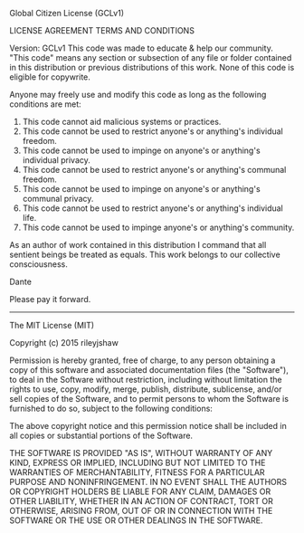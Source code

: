 Global Citizen License (GCLv1)

LICENSE AGREEMENT TERMS AND CONDITIONS

Version: GCLv1
This code was made to educate & help our community.
"This code" means any section or subsection of any file or folder contained in this distribution or previous distributions of this work.
None of this code is eligible for copywrite.

Anyone may freely use and modify this code as long as the following conditions are met:
1. This code cannot aid malicious systems or practices.
2. This code cannot be used to restrict anyone's or anything's individual freedom.
3. This code cannot be used to impinge on anyone's or anything's individual privacy.
4. This code cannot be used to restrict anyone's or anything's communal freedom.
5. This code cannot be used to impinge on anyone's or anything's communal privacy.
6. This code cannot be used to restrict anyone's or anything's individual life.
7. This code cannot be used to impinge anyone's or anything's community.


As an author of work contained in this distribution I command that all sentient beings be treated as equals.
This work belongs to our collective consciousness.


Dante


Please pay it forward.

----------

The MIT License (MIT)

Copyright (c) 2015 rileyjshaw

Permission is hereby granted, free of charge, to any person obtaining a copy
of this software and associated documentation files (the "Software"), to deal
in the Software without restriction, including without limitation the rights
to use, copy, modify, merge, publish, distribute, sublicense, and/or sell
copies of the Software, and to permit persons to whom the Software is
furnished to do so, subject to the following conditions:

The above copyright notice and this permission notice shall be included in
all copies or substantial portions of the Software.

THE SOFTWARE IS PROVIDED "AS IS", WITHOUT WARRANTY OF ANY KIND, EXPRESS OR
IMPLIED, INCLUDING BUT NOT LIMITED TO THE WARRANTIES OF MERCHANTABILITY,
FITNESS FOR A PARTICULAR PURPOSE AND NONINFRINGEMENT. IN NO EVENT SHALL THE
AUTHORS OR COPYRIGHT HOLDERS BE LIABLE FOR ANY CLAIM, DAMAGES OR OTHER
LIABILITY, WHETHER IN AN ACTION OF CONTRACT, TORT OR OTHERWISE, ARISING FROM,
OUT OF OR IN CONNECTION WITH THE SOFTWARE OR THE USE OR OTHER DEALINGS IN
THE SOFTWARE.
